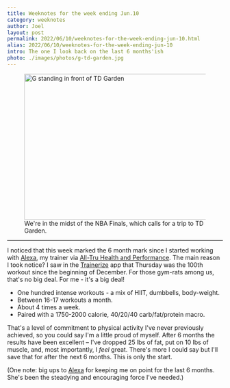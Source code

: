 ```yaml
---
title: Weeknotes for the week ending Jun.10
category: weeknotes
author: Joel
layout: post
permalink: 2022/06/10/weeknotes-for-the-week-ending-jun-10.html
alias: 2022/06/10/weeknotes-for-the-week-ending-jun-10
intro: The one I look back on the last 6 months'ish
photo: ./images/photos/g-td-garden.jpg
---
```


<figure class="photo-with-caption">
  <picture>
    <source srcset="{% imgproxy_url path: "/images/photos/g-td-garden.jpg", resizing_type: 'fill', width: 1214, format: "avif" %}" type="image/avif">
    <source srcset="{% imgproxy_url path: "/images/photos/g-td-garden.jpg", resizing_type: 'fill', width: 1214, format: "webp" %}" type="image/webp">
    <img src="{% imgproxy_url path: "/images/photos/g-td-garden.jpg", resizing_type: 'fill', width: 1214 %}" alt="G standing in front of TD Garden" width="607" height="341" loading="lazy" decoding="async">
  </picture>
  <figcaption>
    We're in the midst of the NBA Finals, which calls for a trip to TD Garden.
  </figcaption>
</figure>

***

I noticed that this week marked the 6 month mark since I started working with [Alexa](https://www.instagram.com/alexammay/), my trainer via [All-Tru Health and Performance](https://www.instagram.com/alltru_hp/). The main reason I took notice? I saw in the [Trainerize](https://www.trainerize.com/) app that Thursday was the 100th workout since the beginning of December. For those gym-rats among us, that's no big deal. For me - it's a big deal!

* One hundred intense workouts - a mix of HIIT, dumbbells, body-weight.
* Between 16-17 workouts a month.
* About 4 times a week.
* Paired with a 1750-2000 calorie, 40/20/40 carb/fat/protein macro.

That's a level of commitment to physical activity I've never previously achieved, so you could say I'm a little proud of myself. After 6 months the results have been excellent – I've dropped 25 lbs of fat, put on 10 lbs of muscle, and, most importantly, I *feel* great. There's more I could say but I'll save that for after the next 6 months. This is only the start.

(One note: big ups to [Alexa](https://www.instagram.com/alexammay/) for keeping me on point for the last 6 months. She's been the steadying and encouraging force I've needed.)
